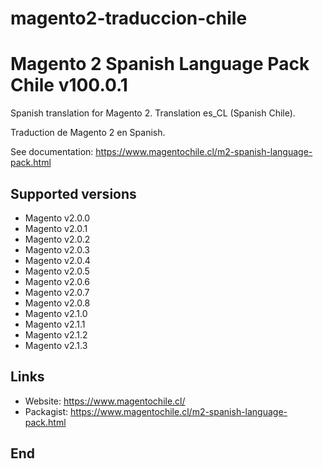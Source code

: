 # magento2-traduccion-chile
# Magento 2 Spanish Language Pack Chile v100.0.1

Spanish translation for Magento 2. Translation es_CL (Spanish Chile).

Traduction de Magento 2 en Spanish.

See documentation: https://www.magentochile.cl/m2-spanish-language-pack.html


## Supported versions

* Magento v2.0.0
* Magento v2.0.1
* Magento v2.0.2
* Magento v2.0.3
* Magento v2.0.4
* Magento v2.0.5
* Magento v2.0.6
* Magento v2.0.7
* Magento v2.0.8
* Magento v2.1.0
* Magento v2.1.1
* Magento v2.1.2
* Magento v2.1.3

## Links

* Website: https://www.magentochile.cl/
* Packagist: https://www.magentochile.cl/m2-spanish-language-pack.html

## End
